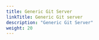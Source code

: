 ```yaml
---
title: Generic Git Server
linkTitle: Generic Git server
description: "Generic Git Server"
weight: 20
---
```

